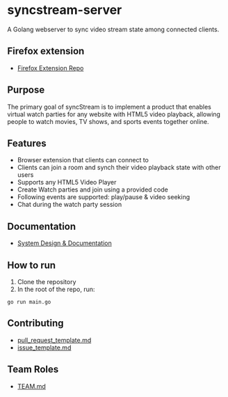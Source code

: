 # syncstream-server

A Golang webserver to sync video stream state among connected clients.

## Firefox extension
+ [Firefox Extension Repo](https://github.com/unknownblueguy6/syncstream-firefox)

## Purpose 
The primary goal of syncStream is to implement a product that enables virtual watch parties for any website with HTML5 video playback, allowing people to watch movies, TV shows, and sports events together online.

## Features
- Browser extension that clients can connect to
- Clients can join a room and synch their video playback state with other users
- Supports any HTML5 Video Player
- Create Watch parties and join using a provided code
- Following events are supported: play/pause & video seeking
- Chat during the watch party session

## Documentation
+ [System Design & Documentation](/docs/system_design.md)

## How to run
1. Clone the repository
2. In the root of the repo, run:
``` shell
go run main.go
```

## Contributing
+ [pull_request_template.md](/docs/pull_request_template.md)
+ [issue_template.md](/docs/issue_template.md)

## Team Roles 
+ [TEAM.md](/docs/TEAM.md)